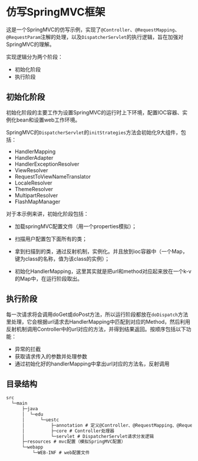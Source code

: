 # 仿写SpringMVC框架

这是一个SpringMVC的仿写示例，实现了`@Controller`、`@RequestMapping`、`@RequestParam`注解的处理，以及`DispatcherServlet`的执行逻辑，旨在加强对SpringMVC的理解。

实现逻辑分为两个阶段：

- 初始化阶段
- 执行阶段

## 初始化阶段

初始化阶段的主要工作为设置SpringMVC的运行时上下环境，配置IOC容器、实例化bean和设置web工作环境。

SpringMVC的`DispatcherServlet`的`initStrategies`方法会初始化9大组件，包括：

- HandlerMapping
- HandlerAdapter
- HandlerExceptionResolver
- ViewResolver
- RequestToViewNameTranslator
- LocaleResolver
- ThemeResolver
- MultipartResolver
- FlashMapManager

对于本示例来讲，初始化阶段包括：

- 加载springMVC配置文件（用一个properties模拟）；

- 扫描用户配置包下面所有的类；

- 拿到扫描到的类，通过反射机制，实例化。并且放到ioc容器中（一个Map，键为class的名称，值为该class的实例）；

- 初始化HandlerMapping，这里其实就是把url和method对应起来放在一个k-v的Map中，在运行阶段取出。

## 执行阶段

每一次请求将会调用doGet或doPost方法，所以运行阶段都放在`doDispatch`方法里处理，它会根据url请求去HandlerMapping中匹配到对应的Method，然后利用反射机制调用Controller中的url对应的方法，并得到结果返回。按顺序包括以下功能：

- 异常的拦截
- 获取请求传入的参数并处理参数
- 通过初始化好的handlerMapping中拿出url对应的方法名，反射调用

## 目录结构

```xml
src
  └─main
      ├─java
      │  └─edu
      │      └─uestc
      │          ├─annotation # 定义@Controller、@RequestMapping、@RequestParam
      │          ├─core # Controller处理器
      │          └─servlet # DispatcherServlet请求分发逻辑
      ├─resources # mvc配置（模拟SpringMVC配置）
      └─webapp
          └─WEB-INF	# web配置文件
```

